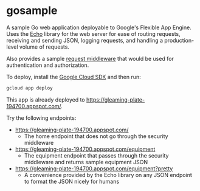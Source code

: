 # gosample

A sample Go web application deployable to Google's Flexible App Engine. Uses the [Echo](https://echo.labstack.com/) library
for the web server for ease of routing requests, receiving and sending JSON, logging requests, and handling a
production-level volume of requests.

Also provides a sample [request middleware](https://echo.labstack.com/middleware) that would be used
for authentication and authorization.

To deploy, install the [Google Cloud SDK](https://cloud.google.com/sdk/docs/) and then run:

```bash
gcloud app deploy
```

This app is already deployed to https://gleaming-plate-194700.appspot.com/.

Try the following endpoints:
* https://gleaming-plate-194700.appspot.com/
    * The home endpoint that does not go through the security middleware
* https://gleaming-plate-194700.appspot.com/equipment
    * The equipment endpoint that passes through the security middleware and returns sample equipment JSON
* https://gleaming-plate-194700.appspot.com/equipment?pretty
    * A convenience provided by the Echo library on any JSON endpoint to format the JSON nicely for humans
